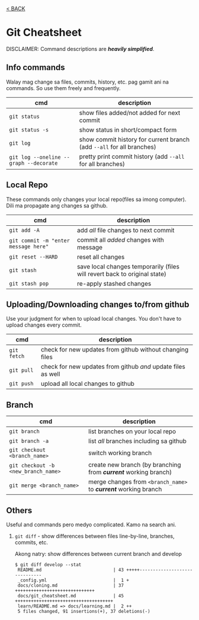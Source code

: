 [< BACK](../README.md)

# Git Cheatsheet
DISCLAIMER: Command descriptions are ***heavily simplified***. 

## Info commands
Walay mag change sa files, commits, history, etc. pag gamit ani na commands. So use them freely and frequently.

|cmd|description|
| --- | --- |
| `git status` | show files added/not added for next commit |
| `git status -s` | show status in short/compact form |
| `git log` | show commit history for current branch (add `--all` for all branches) |
| `git log --oneline --graph --decorate` | pretty print commit history  (add `--all` for all branches) |


## Local Repo
These commands only changes your local repo(files sa imong computer). Dili ma propagate ang changes sa github.

|cmd|description|
| --- | --- |
| `git add -A` | add *all* file changes to next commit |
| `git commit -m "enter message here"` | commit all *added* changes with message |
| `git reset --HARD` | reset all changes |
| `git stash` | save local changes temporarily (files will revert back to original state) |
| `git stash pop` | re-apply stashed changes |

## Uploading/Downloading changes to/from github
Use your judgment for when to upload local changes. You don't have to upload changes every commit. 

|cmd|description|
| --- | --- |
| `git fetch` | check for new updates from github without changing files |
| `git pull` | check for new updates from github *and* update files as well |
| `git push` | upload all local changes to github |


## Branch

|cmd|description|
| --- | --- |
| `git branch` | list branches on your local repo |
| `git branch -a` | list *all* branches including sa github |
| `git checkout <branch_name>` | switch working branch |
| `git checkout -b <new_branch_name>` | create new branch (by branching from ***current*** working branch) |
| `git merge <branch_name>` | merge changes from `<branch_name>` to  ***current*** working branch |

## Others
Useful and commands pero medyo complicated. Kamo na search ani.

1. `git diff` - show differences between files line-by-line, branches, commits, etc.
   
   Akong natry: show differences between current branch and develop
   ```
   $ git diff develop --stat
    README.md                           | 43 +++++------------------------------
    _config.yml                         |  1 +
    docs/cloning.md                     | 37 ++++++++++++++++++++++++++++++
    docs/git_cheatsheet.md              | 45 +++++++++++++++++++++++++++++++++++++
    learn/README.md => docs/learning.md |  2 ++
    5 files changed, 91 insertions(+), 37 deletions(-)
    ```
